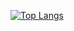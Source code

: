 [![Top Langs](https://github-readme-stats.vercel.app/api/top-langs/?username=MatheusMeloAntiquera&langs_count=8&hide=html,blade,shell&layout=compact&theme=gruvbox)](https://github.com/MatheusMeloAntiquera/github-readme-stats)

